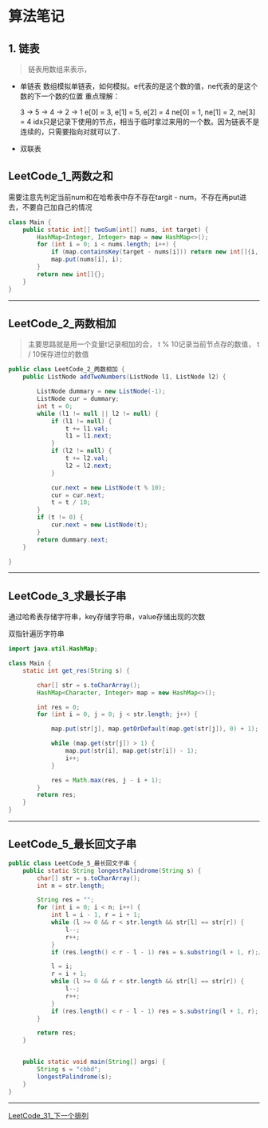 # 算法笔记

## 1. 链表

> 链表用数组来表示，

- 单链表 数组模拟单链表，如何模拟。e代表的是这个数的值，ne代表的是这个数的下一个数的位置 重点理解：

  3 -> 5 -> 4 -> 2 -> 1 e[0] = 3, e[1] = 5, e[2] = 4 ne[0] = 1, ne[1] = 2, ne[3] = 4
  idx只是记录下使用的节点，相当于临时拿过来用的一个数。因为链表不是连续的，只需要指向对就可以了.
- 双联表

## LeetCode_1_两数之和

需要注意先判定当前num和在哈希表中存不存在targit - num，不存在再put进去，不要自己加自己的情况

```java
class Main {
    public static int[] twoSum(int[] nums, int target) {
        HashMap<Integer, Integer> map = new HashMap<>();
        for (int i = 0; i < nums.length; i++) {
            if (map.containsKey(target - nums[i])) return new int[]{i, map.get(target - nums[i])};
            map.put(nums[i], i);
        }
        return new int[]{};
    }
}    
```

---

## LeetCode_2_两数相加

> 主要思路就是用一个变量t记录相加的合， t % 10记录当前节点存的数值， t / 10保存进位的数值

```java
public class LeetCode_2_两数相加 {
    public ListNode addTwoNumbers(ListNode l1, ListNode l2) {

        ListNode dummary = new ListNode(-1);
        ListNode cur = dummary;
        int t = 0;
        while (l1 != null || l2 != null) {
            if (l1 != null) {
                t += l1.val;
                l1 = l1.next;
            }
            if (l2 != null) {
                t += l2.val;
                l2 = l2.next;
            }

            cur.next = new ListNode(t % 10);
            cur = cur.next;
            t = t / 10;
        }
        if (t != 0) {
            cur.next = new ListNode(t);
        }
        return dummary.next;
    }

}
```

---

## LeetCode_3_求最长子串

通过哈希表存储字符串，key存储字符串，value存储出现的次数

双指针遍历字符串

```java
import java.util.HashMap;

class Main {
    static int get_res(String s) {

        char[] str = s.toCharArray();
        HashMap<Character, Integer> map = new HashMap<>();

        int res = 0;
        for (int i = 0, j = 0; j < str.length; j++) {

            map.put(str[j], map.getOrDefault(map.get(str[j]), 0) + 1);

            while (map.get(str[j]) > 1) {
                map.put(str[i], map.get(str[i]) - 1);
                i++;
            }

            res = Math.max(res, j - i + 1);
        }
        return res;
    }
}
```

---

## LeetCode_5_最长回文子串

```java
public class LeetCode_5_最长回文子串 {
    public static String longestPalindrome(String s) {
        char[] str = s.toCharArray();
        int n = str.length;

        String res = "";
        for (int i = 0; i < n; i++) {
            int l = i - 1, r = i + 1;
            while (l >= 0 && r < str.length && str[l] == str[r]) {
                l--;
                r++;
            }
            if (res.length() < r - l - 1) res = s.substring(l + 1, r);//注意函数左闭右开

            l = i;
            r = i + 1;
            while (l >= 0 && r < str.length && str[l] == str[r]) {
                l--;
                r++;
            }
            if (res.length() < r - l - 1) res = s.substring(l + 1, r);
        }

        return res;
    }


    public static void main(String[] args) {
        String s = "cbbd";
        longestPalindrome(s);
    }
}
```

---

[LeetCode_31_下一个排列](https://www.acwing.com/solution/content/110616/)